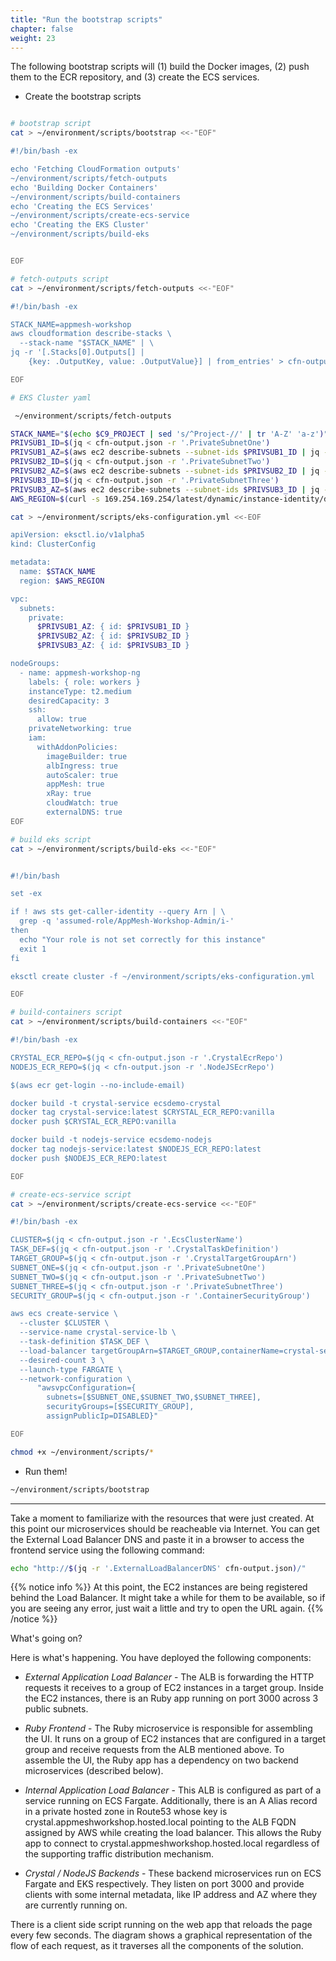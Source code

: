 ```yaml
---
title: "Run the bootstrap scripts"
chapter: false
weight: 23
---
```


The following bootstrap scripts will (1) build the Docker images, (2) push them to the ECR repository, and (3) create the ECS services.

* Create the bootstrap scripts

```bash

# bootstrap script
cat > ~/environment/scripts/bootstrap <<-"EOF"

#!/bin/bash -ex

echo 'Fetching CloudFormation outputs'
~/environment/scripts/fetch-outputs
echo 'Building Docker Containers'
~/environment/scripts/build-containers
echo 'Creating the ECS Services'
~/environment/scripts/create-ecs-service
echo 'Creating the EKS Cluster'
~/environment/scripts/build-eks


EOF

# fetch-outputs script
cat > ~/environment/scripts/fetch-outputs <<-"EOF"

#!/bin/bash -ex

STACK_NAME=appmesh-workshop
aws cloudformation describe-stacks \
  --stack-name "$STACK_NAME" | \
jq -r '[.Stacks[0].Outputs[] | 
    {key: .OutputKey, value: .OutputValue}] | from_entries' > cfn-output.json

EOF

# EKS Cluster yaml

 ~/environment/scripts/fetch-outputs

STACK_NAME="$(echo $C9_PROJECT | sed 's/^Project-//' | tr 'A-Z' 'a-z')"
PRIVSUB1_ID=$(jq < cfn-output.json -r '.PrivateSubnetOne')
PRIVSUB1_AZ=$(aws ec2 describe-subnets --subnet-ids $PRIVSUB1_ID | jq -r '.Subnets[].AvailabilityZone')
PRIVSUB2_ID=$(jq < cfn-output.json -r '.PrivateSubnetTwo')
PRIVSUB2_AZ=$(aws ec2 describe-subnets --subnet-ids $PRIVSUB2_ID | jq -r '.Subnets[].AvailabilityZone')
PRIVSUB3_ID=$(jq < cfn-output.json -r '.PrivateSubnetThree')
PRIVSUB3_AZ=$(aws ec2 describe-subnets --subnet-ids $PRIVSUB3_ID | jq -r '.Subnets[].AvailabilityZone')
AWS_REGION=$(curl -s 169.254.169.254/latest/dynamic/instance-identity/document | grep region | cut -d\" -f4)

cat > ~/environment/scripts/eks-configuration.yml <<-EOF

apiVersion: eksctl.io/v1alpha5
kind: ClusterConfig

metadata:
  name: $STACK_NAME
  region: $AWS_REGION

vpc:
  subnets:
    private:
      $PRIVSUB1_AZ: { id: $PRIVSUB1_ID }
      $PRIVSUB2_AZ: { id: $PRIVSUB2_ID }
      $PRIVSUB3_AZ: { id: $PRIVSUB3_ID }

nodeGroups:
  - name: appmesh-workshop-ng
    labels: { role: workers }
    instanceType: t2.medium
    desiredCapacity: 3
    ssh: 
      allow: true
    privateNetworking: true
    iam:
      withAddonPolicies:
        imageBuilder: true
        albIngress: true
        autoScaler: true
        appMesh: true
        xRay: true
        cloudWatch: true
        externalDNS: true
EOF

# build eks script
cat > ~/environment/scripts/build-eks <<-"EOF"


#!/bin/bash

set -ex

if ! aws sts get-caller-identity --query Arn | \
  grep -q 'assumed-role/AppMesh-Workshop-Admin/i-'
then
  echo "Your role is not set correctly for this instance"
  exit 1
fi

eksctl create cluster -f ~/environment/scripts/eks-configuration.yml

EOF

# build-containers script
cat > ~/environment/scripts/build-containers <<-"EOF"

#!/bin/bash -ex

CRYSTAL_ECR_REPO=$(jq < cfn-output.json -r '.CrystalEcrRepo')
NODEJS_ECR_REPO=$(jq < cfn-output.json -r '.NodeJSEcrRepo')

$(aws ecr get-login --no-include-email)

docker build -t crystal-service ecsdemo-crystal
docker tag crystal-service:latest $CRYSTAL_ECR_REPO:vanilla
docker push $CRYSTAL_ECR_REPO:vanilla

docker build -t nodejs-service ecsdemo-nodejs
docker tag nodejs-service:latest $NODEJS_ECR_REPO:latest
docker push $NODEJS_ECR_REPO:latest

EOF

# create-ecs-service script
cat > ~/environment/scripts/create-ecs-service <<-"EOF"

#!/bin/bash -ex

CLUSTER=$(jq < cfn-output.json -r '.EcsClusterName')
TASK_DEF=$(jq < cfn-output.json -r '.CrystalTaskDefinition')
TARGET_GROUP=$(jq < cfn-output.json -r '.CrystalTargetGroupArn')
SUBNET_ONE=$(jq < cfn-output.json -r '.PrivateSubnetOne')
SUBNET_TWO=$(jq < cfn-output.json -r '.PrivateSubnetTwo')
SUBNET_THREE=$(jq < cfn-output.json -r '.PrivateSubnetThree')
SECURITY_GROUP=$(jq < cfn-output.json -r '.ContainerSecurityGroup')

aws ecs create-service \
  --cluster $CLUSTER \
  --service-name crystal-service-lb \
  --task-definition $TASK_DEF \
  --load-balancer targetGroupArn=$TARGET_GROUP,containerName=crystal-service,containerPort=3000 \
  --desired-count 3 \
  --launch-type FARGATE \
  --network-configuration \
      "awsvpcConfiguration={
        subnets=[$SUBNET_ONE,$SUBNET_TWO,$SUBNET_THREE],
        securityGroups=[$SECURITY_GROUP],
        assignPublicIp=DISABLED}"

EOF

chmod +x ~/environment/scripts/*
```

* Run them!

```bash
~/environment/scripts/bootstrap
```

___

Take a moment to familiarize with the resources that were just created. At this point our microservices should be reacheable via Internet. You can get the External Load Balancer DNS and paste it in a browser to access the frontend service using the following command:

```bash
echo "http://$(jq -r '.ExternalLoadBalancerDNS' cfn-output.json)/"
```

{{% notice info %}}
At this point, the EC2 instances are being registered behind the Load Balancer. It might take a while for them to be available, so if you are seeing any error, just wait a little and try to open the URL again. 
{{% /notice %}} 


What's going on?

Here is what's happening. You have deployed the following components:

* _External Application Load Balancer_ - The ALB is forwarding the HTTP requests it receives to a group of EC2 instances in a target group. Inside the EC2 instances, there is an Ruby app running on port 3000 across 3 public subnets.

* _Ruby Frontend_ - The Ruby microservice is responsible for assembling the UI. It runs on a group of EC2 instances that are configured in a target group and receive requests from the ALB mentioned above. To assemble the UI, the Ruby app has a dependency on two backend microservices (described below).

* _Internal Application Load Balancer_ - This ALB is configured as part of a service running on ECS Fargate. Additionally, there is an A Alias record in a private hosted zone in Route53 whose key is crystal.appmeshworkshop.hosted.local pointing to the ALB FQDN assigned by AWS while creating the load balancer. This allows the Ruby app to connect to crystal.appmeshworkshop.hosted.local regardless of the supporting traffic distribution mechanism. 

* _Crystal / NodeJS Backends_ - These backend microservices run on ECS Fargate and EKS respectively. They listen on port 3000 and provide clients with some internal metadata, like IP address and AZ where they are currently running on.

There is a client side script running on the web app that reloads the page every few seconds. The diagram shows a graphical representation of the flow of each request, as it traverses all the components of the solution.